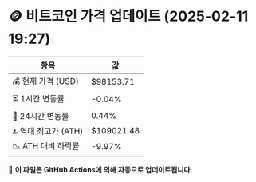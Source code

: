 # 🪙 비트코인 가격 업데이트 (2025-02-11 19:27)

| 항목                | 값 |
|--------------------|----------------|
| 💰 현재 가격 (USD) | $98153.71 |
| ⏳ 1시간 변동률    | -0.04% |
| 📆 24시간 변동률   | 0.44% |
| 🔝 역대 최고가 (ATH) | $109021.48 |
| 📉 ATH 대비 하락률 | -9.97% |

🔄 **이 파일은 GitHub Actions에 의해 자동으로 업데이트됩니다.**
